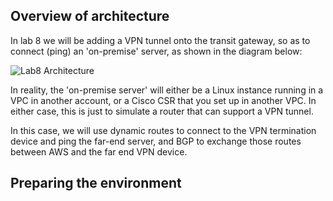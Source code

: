 ## Overview of architecture

In lab 8 we will be adding a VPN tunnel onto the transit gateway, so as to connect (ping) an 'on-premise' server, as shown in the diagram below:

![Lab8 Architecture](img/lab8.png)

In reality, the 'on-premise server' will either be a Linux instance running in a VPC in another account, or a Cisco CSR that you set up in another VPC. In either case, this is just to simulate a router that can support a VPN tunnel.

In this case, we will use dynamic routes to connect to the VPN termination device and ping the far-end server, and BGP to exchange those routes between AWS and the far end VPN device. 

## Preparing the environment

